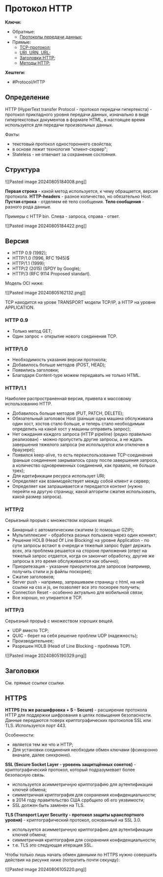 
# Протокол HTTP

**Ключи:**
- Обратные:
	- [Протоколы передачи данных](protocol);
- Прямые:
	- [TCP-протокол](tcp-protocol);
	- [URI, URN, URL](uri-urn-url);
	- [Заголовки HTTP](http-headers);
	- [Методы HTTP](http-method);

**Хештеги:**
- #Protocol/HTTP

## Определение

HTTP (HyperText transfer Protocol - протокол передачи гипертекста) - протокол прикладного уровня передачи данных, изначально в виде гипертекстовых документов в формате HTML, в настоящее время используется для передачи произвольных данных.

Факты:
- текстовый протокол одностороннего свойства;
- в основе лежит технология "клиент-сервер";
- Stateless - не отвечает за сохранение состояния.

## Структура

![[Pasted image 20240805184008.png]]

**Первая строка** - какой метод используется, к чему обращается, версия протокола.
**HTTP-headers** - разное количество, но обязательно Host.
**Пустая строка** - отделяем её тело сообщения.
**Тело сообщения** - разного рода данные.

Примеры с HTTP bin. Слева - запроса, справа - ответ.

![[Pasted image 20240805184422.png]]

## Версия

- HTTP 0.9 (1992);
- HTTP/1.0 (1996, RFC 1945)$
- HTTP/1.1 (1999);
- HTTP/2 (2015) (SPDY by Google);
- HTTP/3 (RFC 9114 Proposed standart).

Модель OCI ниже:

![[Pasted image 20240805162132.png]]

TCP находится на урове TRANSPORT модели TCP/IP, а HTTP на уровне APPLICATION.

### HTTP 0.9

- Только метод GET;
- Один запрос = открытие нового соединения TCP.

### HTTP/1.0

- Необходимость указания версии протокола;
- Добавилось больше методов (POST, HEAD);
- Появились заголовки;
- Благодаря Content-type можем передавать не только HTML.

### HTTP/1.1

Наиболее распространенная версия, привела к массовому использованию HTTP.

- Добавилось больше методов (PUT, PATCH, DELETE);
- Обязательный заголовок Host (раньше одна машина обслуживала один хост, хостов стало больше, и теперь стало необходимым определить на какой хост у машины отправить запрос);
- Нет ожидания каждого запроса (HTTP pipeline) (редко правильно реализован) - можно пропустить другие запросы, а не ждать завершения тяжелого запроса (не используется или отключен в браузере);
- Появился keep-alive, то есть переиспользование TCP-соединения (раньше соединение закрывалось сразу после завершения запроса, а количество одновременных соединений, как правило, не больше трех);
- Для идетификации ресурса использует URI;
- Определяет как взаимодействует между собой клиент и сервер;
- Определяет как запрашивается и передается контент (нужно перейти на другую страницу, какой алгоритм сжатия использовать, какой размер запроса).

### HTTP/2

Серьезный прорыв с множеством хороших вещей.

- Бинарный с автоматическим сжатием (с помощью GZIP);
- Мультиплексинг - обработка разных пользаков через один коннект;
- Решение HOLB (Head Of Line Blocking) на уровне Application - по сути запросы встают в очереди и тяжелый запрос будет держать всех, эта проблема решается на стороне приложения (ответ на тяжелый запрос отдается, когда он закончит обработку, другие же запросы в это время обслуживаются как обычно);
- Приоритезация - указание приоритетов для запросов (например, получить стили и js файлы поскорее);
- Сжатие заголовков;
- Server push - например, запрашиваем страницу с html, на ней ссылки на css и js,  он позволяет все это поскорее получить;
- Connection Reset - особенно актуально для мобильной связи;
- Все хорошо, но упирается в TCP.

### HTTP/3

Серьезный прорыф с множеством хороших вещей.

- UDP вместо TCP;
- QUIC - берет на себя решение проблем  UDP (надежность);
- Производительнее;
- Разрешен HOLB (Head of Line Blocking - проблема TCP).

![[Pasted image 20240805190329.png]]

## Заголовки

См. прямые ссылки ссылки.

## HTTPS

**HTTPS (та же расшифровка + S - Secure)** - расширение протокола HTTP для поддержки шифрования в целях повыщения безопасности. Данные передаются поверх криптографических протоколов SSL или TLS. Используется порт 443.

Особенности:
- является тем же что и HTTP;
- Для установки соединения необходим обмен ключами (фсинхронно вначале, далее синхронно).

**SSL (Secure Socket Layer - уровень защитщённых сокетов)** - криптографический протокол, который подразумевает более безопасную связь.
- используется асимметричную криптографию для аутентификации ключей обмена;
- симметричная криптография для сохранения конфиденциальности;
- в 2014 году правительство США сррбщило об его уязвимости;
- SSL  должен быть заменен на TLS.

**TLS (Transport Layer Security - протокол защиты ьранспортного уровня)** - криптографический протокол, основанный на SSL 3.0.
- используется асимметричную криптографию для аутентификации ключей обмена;
- симметричная криптография для сохранения конфиденциальности;
- т.е. TLS это следующая итерация SSL. 

Чтобы только лишь начать обмен данными по HTTPS нужно совершить действия на рисунке ниже (потратить почти секунду):

![[Pasted image 20240806105220.png]]

